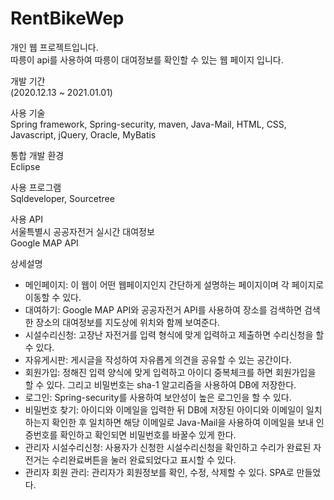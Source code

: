 # RentBikeWep

개인 웹 프로젝트입니다.<br>
따릉이 api를 사용하여 따릉이 대여정보를 확인할 수 있는 웹 페이지 입니다.

개발 기간<br>
(2020.12.13 ~ 2021.01.01)

사용 기술<br>
Spring framework, Spring-security, maven, Java-Mail, HTML, CSS, Javascript, jQuery, Oracle, MyBatis

통합 개발 환경<br>
Eclipse

사용 프로그램<br>
Sqldeveloper, Sourcetree

사용 API<br>
서울특별시 공공자전거 실시간 대여정보<br>
Google MAP API

상세설명
- 메인페이지: 이 웹이 어떤 웹페이지인지 간단하게 설명하는 페이지이며 각 페이지로 이동할 수 있다.
- 대여하기: Google MAP API와 공공자전거 API를 사용하여 장소를 검색하면 검색한 장소의 대여정보를 지도상에 위치와 함께 보여준다.
- 시설수리신청: 고장난 자전거를 입력 형식에 맞게 입력하고 제출하면 수리신청을 할 수 있다.
- 자유게시판: 게시글을 작성하여 자유롭게 의견을 공유할 수 있는 공간이다. 
- 회원가입: 정해진 입력 양식에 맞게 입력하고 아이디 중복체크를 하면 회원가입을 할 수 있다. 그리고 비밀번호는 sha-1 알고리즘을 사용하여 DB에 저장한다.
- 로그인: Spring-security를 사용하여 보안성이 높은 로그인을 할 수 있다.
- 비밀번호 찾기: 아이디와 이메일을 입력한 뒤 DB에 저장된 아이디와 이메일이 일치하는지 확인한 후 일치하면 해당 이메일로 Java-Mail을 사용하여 이메일을 보내 인증번호를 확인하고 확인되면 비밀번호를 바꿀수 있게 한다.
- 관리자 시설수리신청: 사용자가 신청한 시설수리신청을 확인하고 수리가 완료된 자전거는 수리완료버튼을 눌러 완료되었다고 표시할 수 있다.
- 관리자 회원 관리: 관리자가 회원정보를 확인, 수정, 삭제할 수 있다. SPA로 만들었다.
